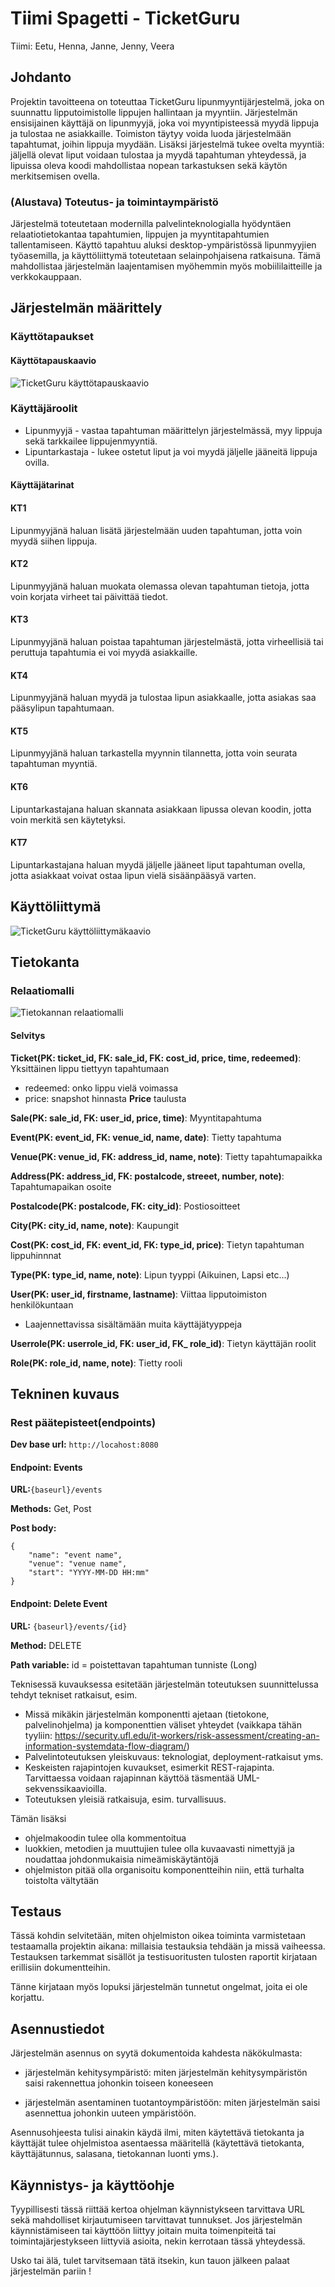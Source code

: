 # Tiimi Spagetti - TicketGuru


Tiimi: Eetu, Henna, Janne, Jenny, Veera

## Johdanto

Projektin tavoitteena on toteuttaa TicketGuru lipunmyyntijärjestelmä, joka on suunnattu lipputoimistolle lippujen hallintaan ja myyntiin. Järjestelmän ensisijainen käyttäjä on lipunmyyjä, joka voi myyntipisteessä myydä lippuja ja tulostaa ne asiakkaille. Toimiston täytyy voida luoda järjestelmään tapahtumat, joihin lippuja myydään. Lisäksi järjestelmä tukee ovelta myyntiä: jäljellä olevat liput voidaan tulostaa ja myydä tapahtuman yhteydessä, ja lipuissa oleva koodi mahdollistaa nopean tarkastuksen sekä käytön merkitsemisen ovella.

### (Alustava) Toteutus- ja toimintaympäristö

Järjestelmä toteutetaan modernilla palvelinteknologialla hyödyntäen relaatiotietokantaa tapahtumien, lippujen ja myyntitapahtumien tallentamiseen. Käyttö tapahtuu aluksi desktop-ympäristössä lipunmyyjien työasemilla, ja käyttöliittymä toteutetaan selainpohjaisena ratkaisuna. Tämä mahdollistaa järjestelmän laajentamisen myöhemmin myös mobiililaitteille ja verkkokauppaan.


## Järjestelmän määrittely
### Käyttötapaukset
#### Käyttötapauskaavio

![TicketGuru käyttötapauskaavio](/resources/Kayttotapauskaavio_Ticketguru.drawio.png)


### Käyttäjäroolit
- Lipunmyyjä - vastaa tapahtuman määrittelyn järjestelmässä, myy lippuja sekä tarkkailee lippujenmyyntiä.
- Lipuntarkastaja  - lukee ostetut liput ja voi myydä jäljelle jääneitä lippuja ovilla.

#### Käyttäjätarinat

#### KT1
Lipunmyyjänä haluan lisätä järjestelmään uuden tapahtuman, jotta voin myydä siihen lippuja.

#### KT2
Lipunmyyjänä haluan muokata olemassa olevan tapahtuman tietoja, jotta voin korjata virheet tai päivittää tiedot.

#### KT3
Lipunmyyjänä haluan poistaa tapahtuman järjestelmästä, jotta virheellisiä tai peruttuja tapahtumia ei voi myydä asiakkaille.

#### KT4
Lipunmyyjänä haluan myydä ja tulostaa lipun asiakkaalle, jotta asiakas saa pääsylipun tapahtumaan.

#### KT5
Lipunmyyjänä haluan tarkastella myynnin tilannetta, jotta voin seurata tapahtuman myyntiä.

#### KT6
Lipuntarkastajana haluan skannata asiakkaan lipussa olevan koodin, jotta voin merkitä sen käytetyksi.

#### KT7
Lipuntarkastajana haluan myydä jäljelle jääneet liput tapahtuman ovella, jotta asiakkaat voivat ostaa lipun vielä sisäänpääsyä varten.

## Käyttöliittymä

![TicketGuru käyttöliittymäkaavio](/resources/Kayttoliittyma_Ticketguru.drawio.png)

## Tietokanta

### Relaatiomalli

![Tietokannan relaatiomalli](/resources/DB_TicketGuru.png)

#### Selvitys

**Ticket(PK: ticket_id, FK: sale_id, FK: cost_id, price, time, redeemed)**: Yksittäinen lippu tiettyyn tapahtumaan
- redeemed: onko lippu vielä voimassa
- price: snapshot hinnasta **Price** taulusta

**Sale(PK: sale_id, FK: user_id, price, time)**: Myyntitapahtuma

**Event(PK: event_id, FK: venue_id, name, date)**: Tietty tapahtuma

**Venue(PK: venue_id, FK: address_id, name, note)**: Tietty tapahtumapaikka

**Address(PK: address_id, FK: postalcode, streeet, number, note)**: Tapahtumapaikan osoite

**Postalcode(PK: postalcode, FK: city_id)**: Postiosoitteet

**City(PK: city_id, name, note)**: Kaupungit

**Cost(PK: cost_id, FK: event_id, FK: type_id, price)**: Tietyn tapahtuman lippuhinnnat

**Type(PK: type_id, name, note)**: Lipun tyyppi (Aikuinen, Lapsi etc...)

**User(PK: user_id, firstname, lastname)**: Viittaa lipputoimiston henkilökuntaan
- Laajennettavissa sisältämään muita käyttäjätyyppeja

**Userrole(PK: userrole_id, FK: user_id, FK_ role_id)**: Tietyn käyttäjän roolit

**Role(PK: role_id, name, note)**: Tietty rooli

## Tekninen kuvaus

### Rest päätepisteet(endpoints)

**Dev base url:** `http://locahost:8080`

#### Endpoint: Events

**URL:**`{baseurl}/events`

**Methods:** Get, Post

**Post body:**

```
{
    "name": "event name",
    "venue": "venue name",
    "start": "YYYY-MM-DD HH:mm"
}
```
#### Endpoint: Delete Event

**URL:** `{baseurl}/events/{id}`

**Method:** DELETE

**Path variable:** 
id = poistettavan tapahtuman tunniste (Long)


Teknisessä kuvauksessa esitetään järjestelmän toteutuksen suunnittelussa tehdyt tekniset
ratkaisut, esim.

-   Missä mikäkin järjestelmän komponentti ajetaan (tietokone, palvelinohjelma)
    ja komponenttien väliset yhteydet (vaikkapa tähän tyyliin:
    https://security.ufl.edu/it-workers/risk-assessment/creating-an-information-systemdata-flow-diagram/)
-   Palvelintoteutuksen yleiskuvaus: teknologiat, deployment-ratkaisut yms.
-   Keskeisten rajapintojen kuvaukset, esimerkit REST-rajapinta. Tarvittaessa voidaan rajapinnan käyttöä täsmentää
    UML-sekvenssikaavioilla.
-   Toteutuksen yleisiä ratkaisuja, esim. turvallisuus.

Tämän lisäksi

-   ohjelmakoodin tulee olla kommentoitua
-   luokkien, metodien ja muuttujien tulee olla kuvaavasti nimettyjä ja noudattaa
    johdonmukaisia nimeämiskäytäntöjä
-   ohjelmiston pitää olla organisoitu komponentteihin niin, että turhalta toistolta
    vältytään

## Testaus

Tässä kohdin selvitetään, miten ohjelmiston oikea toiminta varmistetaan
testaamalla projektin aikana: millaisia testauksia tehdään ja missä vaiheessa.
Testauksen tarkemmat sisällöt ja testisuoritusten tulosten raportit kirjataan
erillisiin dokumentteihin.

Tänne kirjataan myös lopuksi järjestelmän tunnetut ongelmat, joita ei ole korjattu.

## Asennustiedot

Järjestelmän asennus on syytä dokumentoida kahdesta näkökulmasta:

-   järjestelmän kehitysympäristö: miten järjestelmän kehitysympäristön saisi
    rakennettua johonkin toiseen koneeseen

-   järjestelmän asentaminen tuotantoympäristöön: miten järjestelmän saisi
    asennettua johonkin uuteen ympäristöön.

Asennusohjeesta tulisi ainakin käydä ilmi, miten käytettävä tietokanta ja
käyttäjät tulee ohjelmistoa asentaessa määritellä (käytettävä tietokanta,
käyttäjätunnus, salasana, tietokannan luonti yms.).

## Käynnistys- ja käyttöohje

Tyypillisesti tässä riittää kertoa ohjelman käynnistykseen tarvittava URL sekä
mahdolliset kirjautumiseen tarvittavat tunnukset. Jos järjestelmän
käynnistämiseen tai käyttöön liittyy joitain muita toimenpiteitä tai toimintajärjestykseen liittyviä asioita, nekin kerrotaan tässä yhteydessä.

Usko tai älä, tulet tarvitsemaan tätä itsekin, kun tauon jälkeen palaat
järjestelmän pariin !